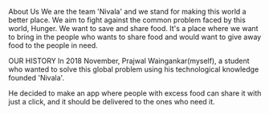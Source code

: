 About Us
We are the team 'Nivala' and we stand for making this world a better place. We aim to fight against the common problem faced by this world, Hunger. We want to save and share food. It's a place where we want to bring in the people who wants to share food and would want to give away food to the people in need.

OUR HISTORY
In 2018 November, Prajwal Waingankar(myself), a student who wanted to solve this global problem using his technological knowledge founded 'Nivala'.

He decided to make an app where people with excess food can share it with just a click, and it should be delivered to the ones who need it. 
